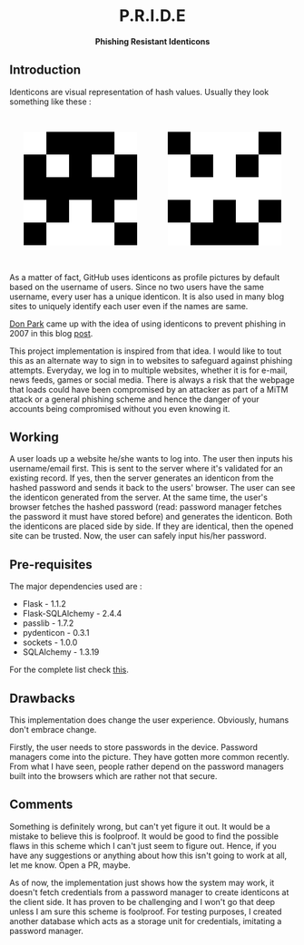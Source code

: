 <h1 align="center">
 <b>P.R.I.D.E</b>
 </h1>
<h4 align="center">
 Phishing Resistant Identicons
 </h4>

<h2>Introduction</h2>
<p> Identicons are visual representation of hash values. Usually they look something like these :</p><br>

<p align="center">
  <img src="/Assets/sample_identicon_2.png">&emsp; &emsp; &emsp;
  <img src="/Assets/sample_identicon_1.png">
  </p>

<br>
<p> As a matter of fact, GitHub uses identicons as profile pictures by default based on the username of users. Since no two users have the same username, every user has a unique identicon. It is also used in many blog sites to uniquely identify each user even if the names are same.</p>
<p> <a href="https://github.com/donpark">Don Park</a> came up with the idea of using identicons to prevent phishing in 2007 in this blog <a href="https://web.archive.org/web/20080510221519/http://www.docuverse.com/blog/donpark/2007/01/22/identicon-based-anti-phishing-protection">post</a>.
  
<p> This project implementation is inspired from that idea. I would like to tout this as an alternate way to sign in to websites to safeguard against phishing attempts. Everyday, we log in to multiple websites, whether it is for e-mail, news feeds, games or social media. There is always a risk that the webpage that loads could have been compromised by an attacker as part of a MiTM attack or a general phishing scheme and hence the danger of your accounts being compromised without you even knowing it. </p>

<h2>Working</h2>
<p>A user loads up a website he/she wants to log into. The user then inputs his username/email first. This is sent to the server where it's validated for an existing record. If yes, then the server generates an identicon from the hashed password and sends it back to the users' browser. The user can see the identicon generated from the server. At the same time, the user's browser fetches the hashed password (read: password manager fetches the password it must have stored before) and generates the identicon. Both the identicons are placed side by side. If they are identical, then the opened site can be trusted. Now, the user can safely input his/her password.  
  
<h2>Pre-requisites</h2>
 <p>The major dependencies used are :
<ul type="disc">
  <li>Flask - 1.1.2</li>
  <li>Flask-SQLAlchemy - 2.4.4</li>
  <li>passlib - 1.7.2</li>
  <li>pydenticon - 0.3.1</li>
  <li>sockets - 1.0.0</li>
  <li>SQLAlchemy - 1.3.19</li>
  </ul>
  
  For the complete list check <a href="requirements.txt">this</a>.</p>

<h2>Drawbacks</h2>
 <p>This implementation does change the user experience. Obviously, humans don't embrace change.</p>
 <p>Firstly, the user needs to store passwords in the device. Password managers come into the picture. They have gotten more common recently. From what I have seen, people rather depend on the password managers built into the browsers which are rather not that secure.
</p>
  
   
<h2>Comments</h2> 
<p> Something is definitely wrong, but can't yet figure it out. It would be a mistake to believe this is foolproof. It would be good to find the possible flaws in this scheme which I can't just seem to figure out. Hence, if you have any suggestions or anything about how this isn't going to work at all, let me know. Open a PR, maybe.</p>
<p> As of now, the implementation just shows how the system may work, it doesn't fetch credentials from a password manager to create identicons at the client side. It has proven to be challenging and I won't go that deep unless I am sure this scheme is foolproof. For testing purposes, I created another database which acts as a storage unit for credentials, imitating a password manager.</p>


